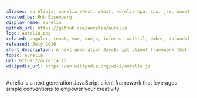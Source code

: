 ```yaml
---
aliases: aureliajs, aurelia vNext, vNext, aurelia spa, spa, jsx, aureliavnext, aurelia 2, aurelia 2 vnext
created_by: Rob Eisenberg
display_name: aurelia
github_url: https://github.com/aurelia/aurelia
logo: aurelia.png
related: angular, react, vue, vuejs, inferno, mithril, ember, durandal, meteor, meteors
released: July 2016
short_description: A next generation JavaScript client framework that leverages simple conventions to empower your creativity.
topic: aurelia
url: https://aurelia.io
wikipedia_url: https://en.wikipedia.org/wiki/aurelia.js
---
```

Aurelia is a next generation JavaScript client framework that leverages simple conventions to empower your creativity.
